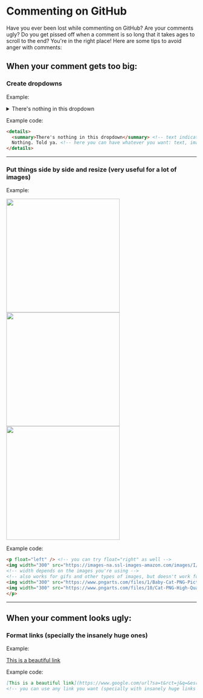 # Commenting on GitHub

Have you ever been lost while commenting on GitHub? Are your comments ugly? Do you get pissed off when a comment is so long that it takes ages to scroll to the end? You're in the right place! Here are some tips to avoid anger with comments:

## When your comment gets too big:

### Create dropdowns

Example:
<details>
  <summary>There's nothing in this dropdown</summary>
  Nothing. Told ya.
</details>

Example code:

```html
<details>
  <summary>There's nothing in this dropdown</summary> <!-- text indicating what's in your dropdown -->
  Nothing. Told ya. <!-- here you can have whatever you want: text, images, gifs, videos, code, etc -->
</details>
```
<hr/>

### Put things side by side and resize (very useful for a lot of images)

Example:
<p float="left" />
<img width="300" src="https://images-na.ssl-images-amazon.com/images/I/71+mDoHG4mL.png" />
<img width="300" src="https://www.pngarts.com/files/1/Baby-Cat-PNG-Picture.png" />
<img width="300" src="https://www.pngarts.com/files/10/Cat-PNG-High-Quality-Image.png" />
</p>

Example code:

```html
<p float="left" /> <!-- you can try float="right" as well -->
<img width="300" src="https://images-na.ssl-images-amazon.com/images/I/71+mDoHG4mL.png" />
<!-- width depends on the images you're using -->
<!-- also works for gifs and other types of images, but doesn't work for videos -->
<img width="300" src="https://www.pngarts.com/files/1/Baby-Cat-PNG-Picture.png" />
<img width="300" src="https://www.pngarts.com/files/10/Cat-PNG-High-Quality-Image.png" />
</p>
```

<hr/>

## When your comment looks ugly:

### Format links (specially the insanely huge ones)

Example:

[This is a beautiful link](https://www.google.com/url?sa=t&rct=j&q=&esrc=s&source=video&cd=&cad=rja&uact=8&ved=2ahUKEwi10NHG4aL3AhUrjZUCHZVMDjMQtwJ6BAgREAI&url=https%3A%2F%2Fwww.youtube.com%2Fwatch%3Fv%3DdQw4w9WgXcQ&usg=AOvVaw0aHtehaphMhOCAkCydRLZU)

Example code:
```markdown
[This is a beautiful link](https://www.google.com/url?sa=t&rct=j&q=&esrc=s&source=video&cd=&cad=rja&uact=8&ved=2ahUKEwi10NHG4aL3AhUrjZUCHZVMDjMQtwJ6BAgREAI&url=https%3A%2F%2Fwww.youtube.com%2Fwatch%3Fv%3DdQw4w9WgXcQ&usg=AOvVaw0aHtehaphMhOCAkCydRLZU)
<!-- you can use any link you want (specially with insanely huge links ;) ) -->
```
